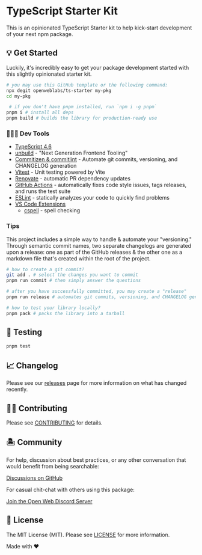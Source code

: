 # TypeScript Starter Kit

This is an opinionated TypeScript Starter kit to help kick-start development of your next npm package.

## 💡 Get Started

Luckily, it's incredibly easy to get your package development started with this slightly opinionated starter kit.

```bash
# you may use this GitHub template or the following command:
npx degit openweblabs/ts-starter my-pkg
cd my-pkg

 # if you don't have pnpm installed, run `npm i -g pnpm`
pnpm i # install all deps
pnpm build # builds the library for production-ready use
```

### 👩🏽‍💻 Dev Tools

- [TypeScript 4.6](https://www.typescriptlang.org/)
- [unbuild](https://vitejs.dev/) - "Next Generation Frontend Tooling"
- [Commitizen & commitlint](https://www.npmjs.com/package/@commitlint/cz-commitlint) - Automate git commits, versioning, and CHANGELOG generation
- [Vitest](https://github.com/vitest-dev/vitest) - Unit testing powered by Vite
- [Renovate](https://renovatebot.com/) - automatic PR dependency updates
- [GitHub Actions](https://github.com/features/actions) - automatically fixes code style issues, tags releases, and runs the test suite
- [ESLint](https://eslint.org/) - statically analyzes your code to quickly find problems
- [VS Code Extensions](./.vscode/extensions.json)
  - [cspell](https://marketplace.visualstudio.com/items?itemName=streetsidesoftware.code-spell-checker) - spell checking

### Tips

This project includes a simple way to handle & automate your "versioning." Through semantic commit names, two separate changelogs are generated upon a release: one as part of the GitHub releases & the other one as a markdown file that's created within the root of the project.

```bash
# how to create a git commit?
git add . # select the changes you want to commit
pnpm run commit # then simply answer the questions

# after you have successfully committed, you may create a "release"
pnpm run release # automates git commits, versioning, and CHANGELOG generation

# how to test your library locally?
pnpm pack # packs the library into a tarball
```

## 🧪 Testing

```bash
pnpm test
```

## 📈 Changelog

Please see our [releases](https://github.com/meemalabs/ts-starter/releases) page for more information on what has changed recently.

## 💪🏼 Contributing

Please see [CONTRIBUTING](.github/CONTRIBUTING.md) for details.

## 🏝 Community

For help, discussion about best practices, or any other conversation that would benefit from being searchable:

[Discussions on GitHub](https://github.com/openwebstacks/ts-starter/discussions)

For casual chit-chat with others using this package:

[Join the Open Web Discord Server](https://discord.ow3.org)

## 📄 License

The MIT License (MIT). Please see [LICENSE](LICENSE.md) for more information.

Made with ❤️
